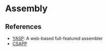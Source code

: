 
# Assembly

## References

  * [YASP](http://yasp.me): A web-based full-featured assembler
  * [CSAPP](http://csapp.cs.cmu.edu/)
  
